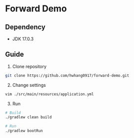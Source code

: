 # Forward Demo

## Dependency

- JDK 17.0.3

## Guide

1. Clone repository

```sh
git clone https://github.com/hwhang0917/forward-demo.git
```

2. Change settings

```sh
vim ./src/main/resources/application.yml
```

3. Run

```sh
# Build
./gradlew clean build

# Run
./gradlew bootRun
```
